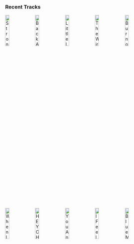 ### Recent Tracks
[<img src='https://lastfm.freetls.fastly.net/i/u/300x300/3b96418b0b1321fc83a25ce14eea0643.png' width='16%' height='16%' alt='Stronger'>](https://www.last.fm/music/kanye%2bwest/_/stronger)&nbsp;&nbsp;&nbsp;&nbsp;[<img src='https://lastfm.freetls.fastly.net/i/u/300x300/2fdd74bd6a7dcd0eac9ea1d783a9ae72.png' width='16%' height='16%' alt='Back Again'>](https://www.last.fm/music/ookay/_/back%2bagain)&nbsp;&nbsp;&nbsp;&nbsp;[<img src='https://lastfm.freetls.fastly.net/i/u/300x300/98aff58fe4804704b6029857eeb4d186.png' width='16%' height='16%' alt='Little Lion Man'>](https://www.last.fm/music/mumford%2b%2526%2bsons/_/little%2blion%2bman)&nbsp;&nbsp;&nbsp;&nbsp;[<img src='https://lastfm.freetls.fastly.net/i/u/300x300/433656941a78d5d94ef39ab8a7e65c5a.png' width='16%' height='16%' alt='The Wire'>](https://www.last.fm/music/haim/_/the%2bwire)&nbsp;&nbsp;&nbsp;&nbsp;[<img src='https://lastfm.freetls.fastly.net/i/u/300x300/be85878649914d8f648f5f92d6132e4f.png' width='16%' height='16%' alt='Burnout'>](https://www.last.fm/music/john%2beatherly/_/burnout)&nbsp;&nbsp;&nbsp;&nbsp;<br>[<img src='https://lastfm.freetls.fastly.net/i/u/300x300/61b312b80cbca55964c8277c0d61c35d.png' width='16%' height='16%' alt='When Im Down'>](https://www.last.fm/music/whethan/_/when%2bi%2527m%2bdown)&nbsp;&nbsp;&nbsp;&nbsp;[<img src='https://lastfm.freetls.fastly.net/i/u/300x300/ebcf597802a71d5c19ec72424a2f65a8.png' width='16%' height='16%' alt='HEY CHILD'>](https://www.last.fm/music/x%2bambassadors/_/hey%2bchild)&nbsp;&nbsp;&nbsp;&nbsp;[<img src='https://lastfm.freetls.fastly.net/i/u/300x300/2bccb4b33ed796ab096a0b2fdf9a5ddd.png' width='16%' height='16%' alt='You And I'>](https://www.last.fm/music/barns%2bcourtney/_/you%2band%2bi)&nbsp;&nbsp;&nbsp;&nbsp;[<img src='https://lastfm.freetls.fastly.net/i/u/300x300/c7c10ca52d104e58cea14a271eb41242.png' width='16%' height='16%' alt='I Feel Everything'>](https://www.last.fm/music/waters/_/i%2bfeel%2beverything)&nbsp;&nbsp;&nbsp;&nbsp;[<img src='https://lastfm.freetls.fastly.net/i/u/300x300/84e9290de562450ac54bb5d92bb8e33b.png' width='16%' height='16%' alt='Blue Moon - Live From KCRW / 2014'>](https://www.last.fm/music/beck/_/blue%2bmoon%2b-%2blive%2bfrom%2bkcrw%2b%252f%2b2014)&nbsp;&nbsp;&nbsp;&nbsp;<br>